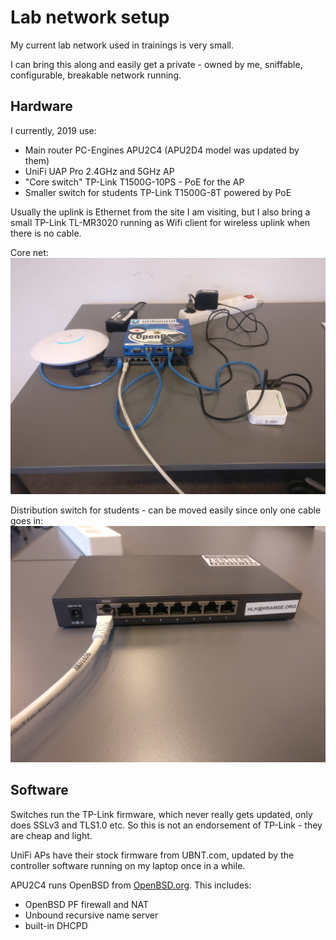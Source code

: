 # Lab network setup

My current lab network used in trainings is very small.

I can bring this along and easily get a private - owned by me, sniffable, configurable, breakable network running.

## Hardware

I currently, 2019 use:
* Main router PC-Engines APU2C4 (APU2D4 model was updated by them)
* UniFi UAP Pro 2.4GHz and 5GHz AP
* "Core switch" TP-Link T1500G-10PS - PoE for the AP
* Smaller switch for students TP-Link T1500G-8T powered by PoE

Usually the uplink is Ethernet from the site I am visiting, but I also bring a small TP-Link TL-MR3020 running as Wifi client for wireless uplink when there is no cable.

Core net:
![TP-Link T1500G-10PS](TP-link-T1500G-10PS.jpg)


Distribution switch for students - can be moved easily since only one cable goes in:
![TP-Link T1500G-8T](TP-link-T1500G-8T.jpg)

## Software

Switches run the TP-Link firmware, which never really gets updated, only does SSLv3 and TLS1.0 etc. So this is not an endorsement of TP-Link - they are cheap and light.

UniFi APs have their stock firmware from UBNT.com, updated by the controller software running on my laptop once in a while.

APU2C4 runs OpenBSD from [OpenBSD.org](http://www.openbsd.org). This includes:
* OpenBSD PF firewall and NAT
* Unbound recursive name server
* built-in DHCPD
